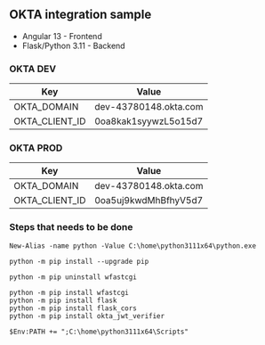 ## OKTA integration sample

* Angular 13 - Frontend
* Flask/Python 3.11 - Backend

### OKTA DEV


| Key            | Value                 |
|----------------|-----------------------|
| OKTA_DOMAIN    | dev-43780148.okta.com |
| OKTA_CLIENT_ID | 0oa8kak1syywzL5o15d7  |


### OKTA PROD


| Key            | Value                 |
|----------------|-----------------------|
| OKTA_DOMAIN    | dev-43780148.okta.com |
| OKTA_CLIENT_ID | 0oa5uj9kwdMhBfhyV5d7  |


### Steps that needs to be done

```
New-Alias -name python -Value C:\home\python3111x64\python.exe

python -m pip install --upgrade pip

python -m pip uninstall wfastcgi

python -m pip install wfastcgi
python -m pip install flask
python -m pip install flask_cors
python -m pip install okta_jwt_verifier

$Env:PATH += ";C:\home\python3111x64\Scripts"
```
